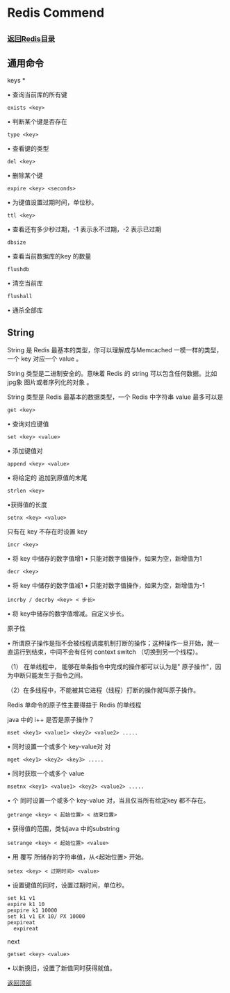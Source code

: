 Redis Commend
====
##
### [返回Redis目录](./RedisDirectory.md)

## 通用命令

keys *

•  查询当前库的所有键


	exists <key>


•  判断某个键是否存在

    type <key>

•  查看键的类型

    del <key>

•  删除某个键

	expire <key> <seconds>

•  为键值设置过期时间，单位秒。

	ttl <key>

• 查看还有多少秒过期，-1 表示永不过期，-2 表示已过期

	dbsize

• 查看当前数据库的key 的数量

	flushdb

• 清空当前库

	flushall

• 通杀全部库


## String 

String 是 Redis 最基本的类型，你可以理解成与Memcached 一模一样的类型，一个 key 对应一个 value 。

String 类型是二进制安全的。意味着 Redis 的 string 可以包含任何数据。比如 jpg象 图片或者序列化的对象  。

String 类型是 Redis 最基本的数据类型，一个 Redis 中字符串 value 最多可以是

	get <key>

•  查询对应键值

	set <key> <value>

•  添加键值对

	append <key> <value>

•  将给定的<value>  追加到原值的末尾

	strlen <key>

•获得值的长度

	setnx <key> <value>

只有在 key  不存在时设置 key

	incr <key>

•  将 key  中储存的数字值增1
•  只能对数字值操作，如果为空，新增值为1

	decr <key>

•  将 key  中储存的数字值减1
•  只能对数字值操作，如果为空，新增值为-1

	incrby / decrby <key> < 步长>

•  将 key中储存的数字值增减。自定义步长。


原子性

• 所谓原子操作是指不会被线程调度机制打断的操作；这种操作一旦开始，就一
直运行到结束，中间不会有任何 context switch （切换到另一个线程）。

（1） 在单线程中， 能够在单条指令中完成的操作都可以认为是" 原子操作"，因为中断只能发生于指令之间。

（2）在多线程中，不能被其它进程（线程）打断的操作就叫原子操作。

Redis 单命令的原子性主要得益于 Redis 的单线程

java 中的 i++ 是否是原子操作？


	mset <key1> <value1> <key2> <value2> .....

•  同时设置一个或多个 key-value对 对

	mget <key1> <key2> <key3> .....

•  同时获取一个或多个 value

	msetnx <key1> <value1> <key2> <value2> .....

• 个 同时设置一个或多个 key-value  对，当且仅当所有给定key  都不存在。

	getrange <key> < 起始位置> < 结束位置>

•  获得值的范围，类似java 中的substring

	setrange <key> < 起始位置> <value>

•  用 <value>  覆写<key>  所储存的字符串值，从<起始位置> 开始。

	setex <key> < 过期时间> <value>

•  设置键值的同时，设置过期时间，单位秒。

	set k1 v1
	expire k1 10
	pexpire k1 10000
	set k1 v1 EX 10/ PX 10000
	pexpireat
	  expireat

next

	getset <key> <value>

•  以新换旧，设置了新值同时获得就值。

[返回顶部](#readme)
